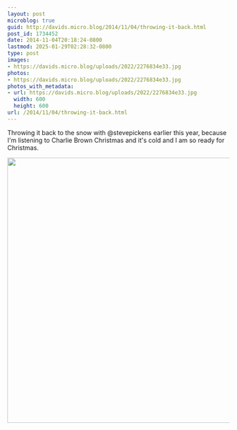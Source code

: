 ```yaml
---
layout: post
microblog: true
guid: http://davids.micro.blog/2014/11/04/throwing-it-back.html
post_id: 1734452
date: 2014-11-04T20:18:24-0800
lastmod: 2025-01-29T02:28:32-0800
type: post
images:
- https://davids.micro.blog/uploads/2022/2276834e33.jpg
photos:
- https://davids.micro.blog/uploads/2022/2276834e33.jpg
photos_with_metadata:
- url: https://davids.micro.blog/uploads/2022/2276834e33.jpg
  width: 600
  height: 600
url: /2014/11/04/throwing-it-back.html
---
```

Throwing it back to the snow with @stevepickens earlier this year, because I'm listening to Charlie Brown Christmas and it's cold and I am so ready for Christmas.

<img src="/uploads/2022/2276834e33.jpg" width="600" height="600" alt="">
